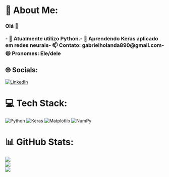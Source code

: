 # 💫 About Me:
### Olá 👋<br><br>- 🔭 Atualmente utilizo Python.- 🌱 Aprendendo Keras aplicado em redes neurais- 📫 Contato: gabrielholanda890@gmail.com- 😄 Pronomes: Ele/dele


## 🌐 Socials:
[![LinkedIn](https://img.shields.io/badge/LinkedIn-%230077B5.svg?logo=linkedin&logoColor=white)](https://linkedin.com/in/https://www.linkedin.com/in/holandagabriel/) 
# 💻 Tech Stack:
![Python](https://img.shields.io/badge/python-3670A0?style=for-the-badge&logo=python&logoColor=ffdd54) ![Keras](https://img.shields.io/badge/Keras-%23D00000.svg?style=for-the-badge&logo=Keras&logoColor=white) ![Matplotlib](https://img.shields.io/badge/Matplotlib-%23ffffff.svg?style=for-the-badge&logo=Matplotlib&logoColor=black) ![NumPy](https://img.shields.io/badge/numpy-%23013243.svg?style=for-the-badge&logo=numpy&logoColor=white)
# 📊 GitHub Stats:
![](https://github-readme-stats.vercel.app/api?username=gab-holanda&theme=gotham&hide_border=false&include_all_commits=true&count_private=false)<br/>
![](https://github-readme-streak-stats.herokuapp.com/?user=gab-holanda&theme=gotham&hide_border=false)<br/>
![](https://github-readme-stats.vercel.app/api/top-langs/?username=gab-holanda&theme=gotham&hide_border=false&include_all_commits=true&count_private=false&layout=compact)


